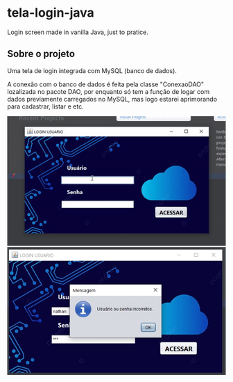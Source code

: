 # tela-login-java
Login screen made in vanilla Java, just to pratice.

## Sobre o projeto
</p> Uma tela de login integrada com MySQL (banco de dados). <p>

A conexão com o banco de dados é feita pela classe "ConexaoDAO" lozalizada no pacote DAO, por enquanto só tem a função 
de logar com dados previamente carregados no MySQL, mas logo estarei aprimorando para cadastrar, listar e etc.

![alt text](src/assets/img/apresentacao.gif "apresentacao") ![alt text](src/assets/img/erro.jpg)


